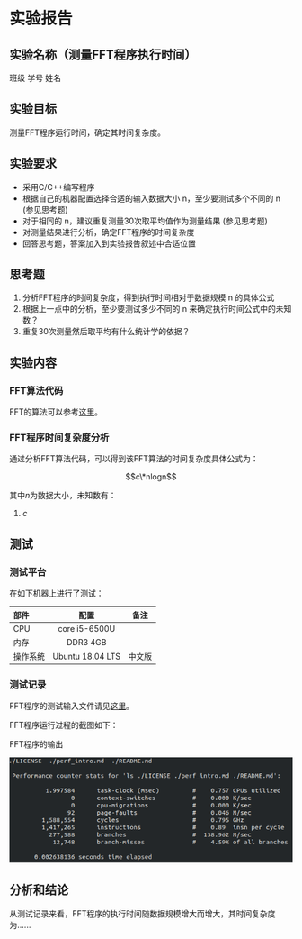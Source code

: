 # 实验报告

## 实验名称（测量FFT程序执行时间）

班级 学号 姓名

## 实验目标

测量FFT程序运行时间，确定其时间复杂度。

## 实验要求

* 采用C/C++编写程序
* 根据自己的机器配置选择合适的输入数据大小 n，至少要测试多个不同的 n (参见思考题)
* 对于相同的 n，建议重复测量30次取平均值作为测量结果 (参见思考题)
* 对测量结果进行分析，确定FFT程序的时间复杂度
* 回答思考题，答案加入到实验报告叙述中合适位置

## 思考题

1. 分析FFT程序的时间复杂度，得到执行时间相对于数据规模 n 的具体公式
2. 根据上一点中的分析，至少要测试多少不同的 n 来确定执行时间公式中的未知数？
3. 重复30次测量然后取平均有什么统计学的依据？

## 实验内容

### FFT算法代码

FFT的算法可以参考[这里](https://en.wikipedia.org/wiki/Cooley%E2%80%93Tukey_FFT_algorithm)。

### FFT程序时间复杂度分析

通过分析FFT算法代码，可以得到该FFT算法的时间复杂度具体公式为：

$$c\*nlogn$$

其中*n*为数据大小，未知数有：

1. *c*


## 测试

### 测试平台

在如下机器上进行了测试：

| 部件     | 配置             | 备注   |
| :--------|:----------------:| :-----:|
| CPU      | core i5-6500U    |        |
| 内存     | DDR3 4GB         |        |
| 操作系统 | Ubuntu 18.04 LTS | 中文版 |


### 测试记录

FFT程序的测试输入文件请见[这里](./test.input)。

FFT程序运行过程的截图如下：

FFT程序的输出

![图1](./perf_ls.png)


## 分析和结论

从测试记录来看，FFT程序的执行时间随数据规模增大而增大，其时间复杂度为......

